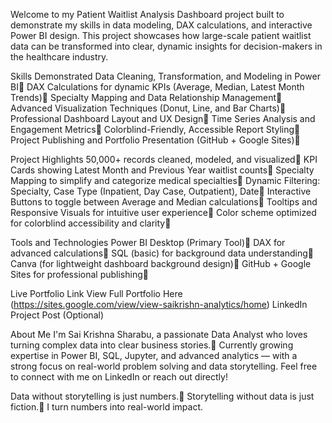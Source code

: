 Welcome to my Patient Waitlist Analysis Dashboard project built to demonstrate my skills in data modeling, DAX calculations, and interactive Power BI design.
This project showcases how large-scale patient waitlist data can be transformed into clear, dynamic insights for decision-makers in the healthcare industry.

 Skills Demonstrated
Data Cleaning, Transformation, and Modeling in Power BI
DAX Calculations for dynamic KPIs (Average, Median, Latest Month Trends)
Specialty Mapping and Data Relationship Management
Advanced Visualization Techniques (Donut, Line, and Bar Charts)
Professional Dashboard Layout and UX Design
Time Series Analysis and Engagement Metrics
Colorblind-Friendly, Accessible Report Styling
Project Publishing and Portfolio Presentation (GitHub + Google Sites)

Project Highlights
50,000+ records cleaned, modeled, and visualized
KPI Cards showing Latest Month and Previous Year waitlist counts
Specialty Mapping to simplify and categorize medical specialties
Dynamic Filtering: Specialty, Case Type (Inpatient, Day Case, Outpatient), Date
Interactive Buttons to toggle between Average and Median calculations
Tooltips and Responsive Visuals for intuitive user experience
Color scheme optimized for colorblind accessibility and clarity

 Tools and Technologies
Power BI Desktop (Primary Tool)
DAX for advanced calculations
SQL (basic) for background data understanding
Canva (for lightweight dashboard background design)
GitHub + Google Sites for professional publishing

 Live Portfolio Link
 View Full Portfolio Here
(https://sites.google.com/view/view-saikrishn-analytics/home)
 LinkedIn Project Post (Optional)

 About Me
I'm Sai Krishna Sharabu, a passionate Data Analyst who loves turning complex data into clear business stories. Currently growing expertise in Power BI, SQL, Jupyter, and advanced analytics — with a strong focus on real-world problem solving and data storytelling.
Feel free to connect with me on LinkedIn or reach out directly!


Data without storytelling is just numbers. Storytelling without data is just fiction. I turn numbers into real-world impact.
 
